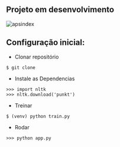 ## Projeto em desenvolvimento
![apsindex](https://github.com/user-attachments/assets/ea11b79e-cdad-4768-befb-1d1c9de802eb)

## Configuração inicial:
- Clonar repositório 

```
$ git clone 
```

- Instale as Dependencias
```
>>> import nltk
>>> nltk.download('punkt')
```

- Treinar
```
$ (venv) python train.py
```

- Rodar 
```
>>> python app.py
```